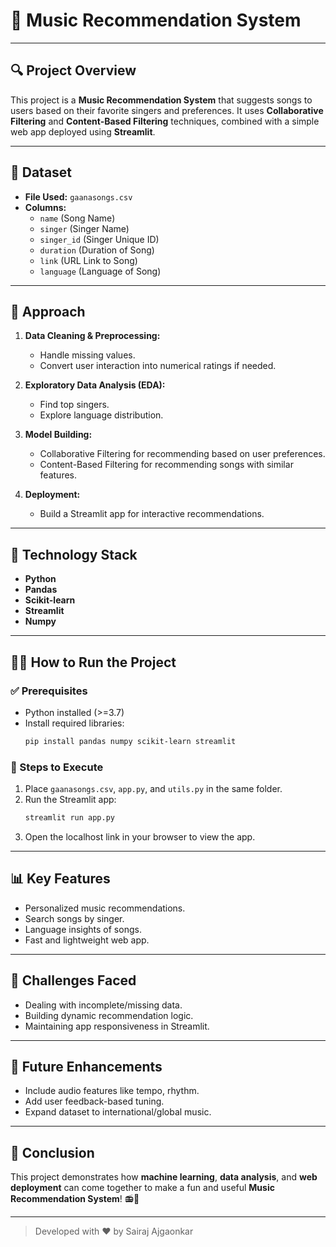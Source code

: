 # 🎵 Music Recommendation System

---

## 🔍 Project Overview
This project is a **Music Recommendation System** that suggests songs to users based on their favorite singers and preferences. It uses **Collaborative Filtering** and **Content-Based Filtering** techniques, combined with a simple web app deployed using **Streamlit**.

---

## 📂 Dataset
- **File Used:** `gaanasongs.csv`
- **Columns:**
  - `name` (Song Name)
  - `singer` (Singer Name)
  - `singer_id` (Singer Unique ID)
  - `duration` (Duration of Song)
  - `link` (URL Link to Song)
  - `language` (Language of Song)

---

## 👥 Approach
1. **Data Cleaning & Preprocessing:**
   - Handle missing values.
   - Convert user interaction into numerical ratings if needed.

2. **Exploratory Data Analysis (EDA):**
   - Find top singers.
   - Explore language distribution.

3. **Model Building:**
   - Collaborative Filtering for recommending based on user preferences.
   - Content-Based Filtering for recommending songs with similar features.

4. **Deployment:**
   - Build a Streamlit app for interactive recommendations.

---

## 🚀 Technology Stack
- **Python**
- **Pandas**
- **Scikit-learn**
- **Streamlit**
- **Numpy**

---

## 👨‍💻 How to Run the Project

### ✅ Prerequisites
- Python installed (>=3.7)
- Install required libraries:
  ```bash
  pip install pandas numpy scikit-learn streamlit
  ```

### 🔄 Steps to Execute
1. Place `gaanasongs.csv`, `app.py`, and `utils.py` in the same folder.
2. Run the Streamlit app:
   ```bash
   streamlit run app.py
   ```
3. Open the localhost link in your browser to view the app.

---

## 📊 Key Features
- Personalized music recommendations.
- Search songs by singer.
- Language insights of songs.
- Fast and lightweight web app.

---

## 🚫 Challenges Faced
- Dealing with incomplete/missing data.
- Building dynamic recommendation logic.
- Maintaining app responsiveness in Streamlit.

---

## 🚀 Future Enhancements
- Include audio features like tempo, rhythm.
- Add user feedback-based tuning.
- Expand dataset to international/global music.

---

## 🎉 Conclusion
This project demonstrates how **machine learning**, **data analysis**, and **web deployment** can come together to make a fun and useful **Music Recommendation System**! 📻🔗

---

> Developed with ❤️ by Sairaj Ajgaonkar

